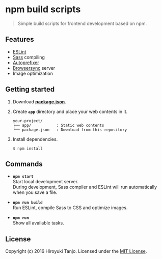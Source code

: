 # npm build scripts
> Simple build scripts for frontend development based on npm.

## Features
- [ESLint](http://eslint.org/)
- [Sass](http://sass-lang.com/) compiling
- [Autoprefixer](https://github.com/postcss/autoprefixer)
- [Browsersync](https://www.browsersync.io/) server
- Image optimization

## Getting started
1. Download **[package.json](https://github.com/htanjo/npm-build-scripts/raw/master/package.json)**.
2. Create **`app`** directory and place your web contents in it.

   ```
   your-project/
   ├── app/           : Static web contents
   └── package.json   : Download from this repository
   ```

3. Install dependencies.

   ```
   $ npm install
   ```

## Commands
- **`npm start`**  
  Start local development server.  
  During development, Sass compiler and ESLint will run automatically when you save a file.

- **`npm run build`**  
  Run ESLint, compile Sass to CSS and optimize images.

- **`npm run`**  
  Show all available tasks.

## License
Copyright (c) 2016 Hiroyuki Tanjo. Licensed under the [MIT License](LICENSE).
